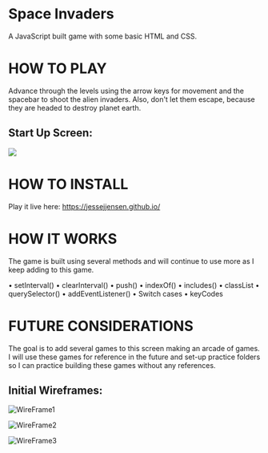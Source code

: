 # Space Invaders

A JavaScript built game with some basic HTML and CSS.

# HOW TO PLAY

Advance through the levels using the arrow keys for movement and the spacebar to shoot the alien invaders. Also, don't let them escape, because they are headed to destroy planet earth. 

## Start Up Screen:
![](space-invader-images/space-invader-screen.png)

# HOW TO INSTALL
Play it live here: https://jessejjensen.github.io/


# HOW IT WORKS

The game is built using several methods and will continue to use more as I keep adding to this game.

  • setInterval()
  • clearInterval()
  • push()
  • indexOf()
  • includes()
  • classList
  • querySelector()
  • addEventListener()
  • Switch cases
  • keyCodes


# FUTURE CONSIDERATIONS

The goal is to add several games to this screen making an arcade of games. I will use these games for reference in the future and set-up practice folders so I can practice building these games without any references.


## Initial Wireframes:

![WireFrame1](/docs/ScreenShot2021-04-26at8.32.53AM.png)

![WireFrame2](docs/ScreenShot2021-04-26at8.33.05AM.png)

![WireFrame3](docs/ScreenShot2021-04-26at8.33.14AM.png)



